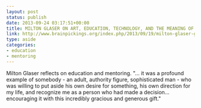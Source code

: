 ```yaml
---
layout: post
status: publish
date: 2013-09-24 03:17:51+00:00
title: MILTON GLASER ON ART, EDUCATION, TECHNOLOGY, AND THE MEANING OF LIFE
link: http://www.brainpickings.org/index.php/2013/09/19/milton-glaser-good-life-project
type: aside
categories:
- education
- mentoring
---
```


Milton Glaser reflects on education and mentoring. "… it was a profound example of somebody - an adult, authority figure, sophisticated man - who was willing to put aside his own desire for something, his own direction for my life, and recognize me as a person who had made a decision… encouraging it with this incredibly gracious and generous gift."

